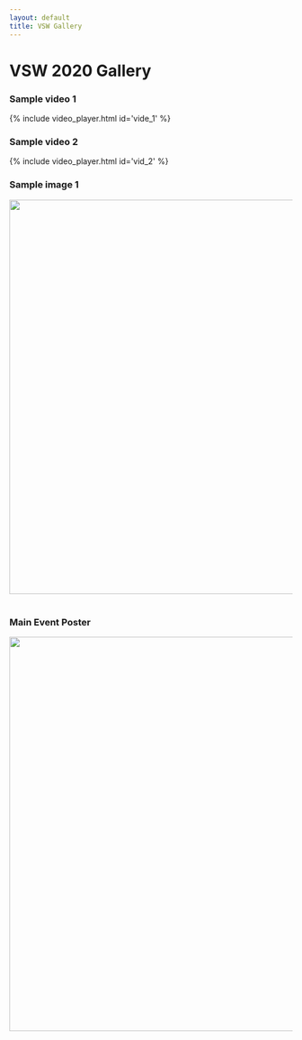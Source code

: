 ```yaml
---
layout: default
title: VSW Gallery
---
```


<div class="post">
    <h1 class="pageTitle">VSW 2020 Gallery</h1>
    <h3>Sample video 1</h3>
    {% include video_player.html id='vide_1' %}
    <br />
    <h3>Sample video 2</h3>
    {% include video_player.html id='vid_2' %}
    <h3>Sample image 1</h3>
    <center>
        <img src="{{ '/assets/img/touring.jpg'}}" width="700px" alt=""> 
    </center>
    <br />
    <h3>Main Event Poster</h3>
    <center>
        <img src="{{ '/assets/img/main poster.jpeg'}}" width="700px" alt=""> 
    </center>

</div>
